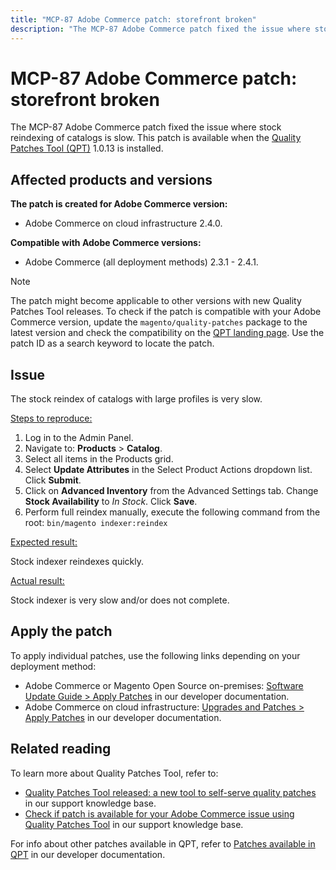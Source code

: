 ```yaml
---
title: "MCP-87 Adobe Commerce patch: storefront broken"
description: "The MCP-87 Adobe Commerce patch fixed the issue where stock reindexing of catalogs is slow. This patch is available when the [Quality Patches Tool (QPT)](/help/announcements/adobe-commerce-announcements/magento-quality-patches-released-new-tool-to-self-serve-quality-patches.md) 1.0.13 is installed."
---
```


# MCP-87 Adobe Commerce patch: storefront broken

The MCP-87 Adobe Commerce patch fixed the issue where stock reindexing of catalogs is slow. This patch is available when the [Quality Patches Tool (QPT)](/help/announcements/adobe-commerce-announcements/magento-quality-patches-released-new-tool-to-self-serve-quality-patches.md) 1.0.13 is installed.

## Affected products and versions

 **The patch is created for Adobe Commerce version:**

* Adobe Commerce on cloud infrastructure 2.4.0.

**Compatible with Adobe Commerce versions:**

* Adobe Commerce (all deployment methods) 2.3.1 - 2.4.1.

>[!NOTE]
>
>The patch might become applicable to other versions with new Quality Patches Tool releases. To check if the patch is compatible with your Adobe Commerce version, update the `magento/quality-patches` package to the latest version and check the compatibility on the [QPT landing page](https://devdocs.magento.com/quality-patches/tool.html#patch-grid). Use the patch ID as a search keyword to locate the patch.

## Issue

The stock reindex of catalogs with large profiles is very slow.

<u>Steps to reproduce:</u>

1. Log in to the Admin Panel.
1. Navigate to: **Products** > **Catalog**.
1. Select all items in the Products grid.
1. Select **Update Attributes** in the Select Product Actions dropdown list. Click **Submit**.
1. Click on **Advanced Inventory** from the Advanced Settings tab. Change **Stock Availability** to *In Stock*. Click **Save**.
1. Perform full reindex manually, execute the following command from the root: `bin/magento indexer:reindex`

 <u>Expected result:</u>

Stock indexer reindexes quickly.

 <u>Actual result:</u>

Stock indexer is very slow and/or does not complete.

## Apply the patch

To apply individual patches, use the following links depending on your deployment method:

* Adobe Commerce or Magento Open Source on-premises: [Software Update Guide > Apply Patches](https://devdocs.magento.com/guides/v2.4/comp-mgr/patching/mqp.html) in our developer documentation.
* Adobe Commerce on cloud infrastructure: [Upgrades and Patches > Apply Patches](https://devdocs.magento.com/cloud/project/project-patch.html) in our developer documentation.

## Related reading

To learn more about Quality Patches Tool, refer to:

* [Quality Patches Tool released: a new tool to self-serve quality patches](/help/announcements/adobe-commerce-announcements/magento-quality-patches-released-new-tool-to-self-serve-quality-patches.md) in our support knowledge base.
* [Check if patch is available for your Adobe Commerce issue using Quality Patches Tool](https://support.magento.com/hc/en-us/articles/360047125252) in our support knowledge base.

For info about other patches available in QPT, refer to [Patches available in QPT](https://devdocs.magento.com/quality-patches/tool.html#patch-grid) in our developer documentation.